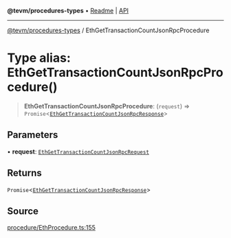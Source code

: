 **@tevm/procedures-types** • [Readme](../README.md) \| [API](../globals.md)

***

[@tevm/procedures-types](../README.md) / EthGetTransactionCountJsonRpcProcedure

# Type alias: EthGetTransactionCountJsonRpcProcedure()

> **EthGetTransactionCountJsonRpcProcedure**: (`request`) => `Promise`\<[`EthGetTransactionCountJsonRpcResponse`](EthGetTransactionCountJsonRpcResponse.md)\>

## Parameters

• **request**: [`EthGetTransactionCountJsonRpcRequest`](EthGetTransactionCountJsonRpcRequest.md)

## Returns

`Promise`\<[`EthGetTransactionCountJsonRpcResponse`](EthGetTransactionCountJsonRpcResponse.md)\>

## Source

[procedure/EthProcedure.ts:155](https://github.com/evmts/tevm-monorepo/blob/main/packages/procedures-types/src/procedure/EthProcedure.ts#L155)
